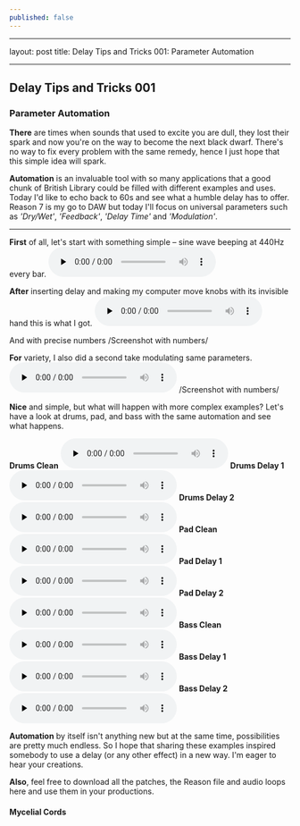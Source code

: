 ```yaml
---
published: false
---
```

---

layout: post
title: Delay Tips and Tricks 001: Parameter Automation

---

## Delay Tips and Tricks 001
### Parameter Automation

**There** are times when sounds that used to excite you are dull, they lost their spark and now you're on the way to become the next black dwarf. There's no way to fix every problem with the same remedy, hence I just hope that this simple idea will spark.

**Automation** is an invaluable tool with so many applications that a good chunk of British Library could be filled with different examples and uses. Today I'd like to echo back to 60s and see what a humble delay has to offer. Reason 7 is my go to DAW but today I'll focus on universal parameters such as *'Dry/Wet'*, *'Feedback'*, *'Delay Time'* and *'Modulation'*.

___

**First** of all, let's start with something simple – sine wave beeping at 440Hz every bar.
<audio controls preload="none"
oncontextmenu="event.preventDefault()">		
<source src="https://docs.google.com/uc?export=download&id=0BxDTpmbDjqHoU0ptMXZGQnhzcjQ" type="audio/wav">
</audio>

**After** inserting delay and making my computer move knobs with its invisible hand this is what I got. 
<audio controls preload="none"
oncontextmenu="event.preventDefault()">		
<source src="https://drive.google.com/uc?export=download&id=0BxDTpmbDjqHoT00zamxONHp1YVE" type="audio/wav">
</audio>

And with precise numbers 
/Screenshot with numbers/

**For** variety, I also did a second take modulating same parameters.
<audio controls preload="none"
oncontextmenu="event.preventDefault()">		
<source src="https://drive.google.com/uc?export=download&id=0BxDTpmbDjqHodTJ0SXBnVW0wLUk" type="audio/wav">
</audio>
/Screenshot with numbers/

**Nice** and simple, but what will happen with more complex examples? Let's have a look at drums, pad, and bass with the same automation and see what happens.

**Drums Clean**
<audio controls preload="none"
oncontextmenu="event.preventDefault()">		
<source src="https://drive.google.com/uc?export=download&id=0BxDTpmbDjqHoYWU1Mjc1VHQtZGc" type="audio/wav">
</audio>
**Drums Delay 1**
<audio controls preload="none"
oncontextmenu="event.preventDefault()">		
<source src="https://drive.google.com/uc?export=download&id=0BxDTpmbDjqHoUUxmRnllQnZqbGs" type="audio/wav">
</audio>
**Drums Delay 2**
<audio controls preload="none"
oncontextmenu="event.preventDefault()">		
<source src="https://drive.google.com/uc?export=download&id=0BxDTpmbDjqHoTE5NSDA5Yk1ESmM" type="audio/wav">
</audio>
**Pad Clean**
<audio controls preload="none"
oncontextmenu="event.preventDefault()">		
<source src="https://drive.google.com/uc?export=download&id=0BxDTpmbDjqHoYzdqQVVHVlVhUGc" type="audio/wav">
</audio>
**Pad Delay 1**
<audio controls preload="none"
oncontextmenu="event.preventDefault()">		
<source src="https://drive.google.com/uc?export=download&id=0BxDTpmbDjqHoMmlYeEFRYVI3Zjg" type="audio/wav">
</audio>
**Pad Delay 2**
<audio controls preload="none"
oncontextmenu="event.preventDefault()">		
<source src="https://drive.google.com/uc?export=download&id=0BxDTpmbDjqHoLVlSM1ZNdk5MZHc" type="audio/wav">
</audio>
**Bass Clean**
<audio controls preload="none"
oncontextmenu="event.preventDefault()">		
<source src="https://drive.google.com/uc?export=download&id=0BxDTpmbDjqHoaTJELVprOFZvR0U" type="audio/wav">
</audio>
**Bass Delay 1**
<audio controls preload="none"
oncontextmenu="event.preventDefault()">		
<source src="https://drive.google.com/uc?export=download&id=0BxDTpmbDjqHoRUhCOFZqbnQxZEE" type="audio/wav">
</audio>
**Bass Delay 2**
<audio controls preload="none"
oncontextmenu="event.preventDefault()">		
<source src="https://drive.google.com/uc?export=download&id=0BxDTpmbDjqHoaXYxd0NDWGFqUUk" type="audio/wav">
</audio>

**Automation** by itself isn't anything new but at the same time, possibilities are pretty much endless. So I hope that sharing these examples inspired somebody to use a delay (or any other effect) in a new way. I'm eager to hear your creations. 

**Also**, feel free to download all the patches, the Reason file and audio loops here and use them in your productions.

#### Mycelial Cords
